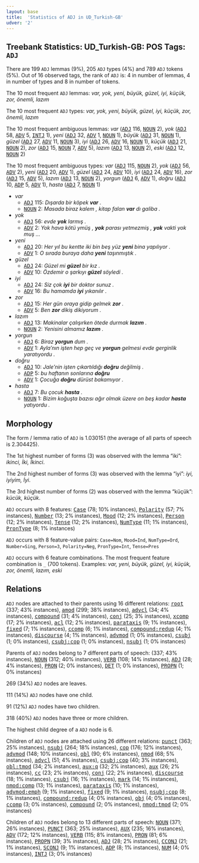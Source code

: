 ```yaml
---
layout: base
title:  'Statistics of ADJ in UD_Turkish-GB'
udver: '2'
---
```


## Treebank Statistics: UD_Turkish-GB: POS Tags: `ADJ`

There are 199 `ADJ` lemmas (9%), 205 `ADJ` types (4%) and 789 `ADJ` tokens (5%).
Out of 16 observed tags, the rank of `ADJ` is: 4 in number of lemmas, 4 in number of types and 8 in number of tokens.

The 10 most frequent `ADJ` lemmas: <em>var, yok, yeni, büyük, güzel, iyi, küçük, zor, önemli, lazım</em>

The 10 most frequent `ADJ` types:  <em>var, yok, yeni, büyük, güzel, iyi, küçük, zor, önemli, lazım</em>

The 10 most frequent ambiguous lemmas: <em>var</em> (<tt><a href="tr_gb-pos-ADJ.html">ADJ</a></tt> 116, <tt><a href="tr_gb-pos-NOUN.html">NOUN</a></tt> 2), <em>yok</em> (<tt><a href="tr_gb-pos-ADJ.html">ADJ</a></tt> 58, <tt><a href="tr_gb-pos-ADV.html">ADV</a></tt> 5, <tt><a href="tr_gb-pos-INTJ.html">INTJ</a></tt> 1), <em>yeni</em> (<tt><a href="tr_gb-pos-ADJ.html">ADJ</a></tt> 32, <tt><a href="tr_gb-pos-ADV.html">ADV</a></tt> 1, <tt><a href="tr_gb-pos-NOUN.html">NOUN</a></tt> 1), <em>büyük</em> (<tt><a href="tr_gb-pos-ADJ.html">ADJ</a></tt> 31, <tt><a href="tr_gb-pos-NOUN.html">NOUN</a></tt> 1), <em>güzel</em> (<tt><a href="tr_gb-pos-ADJ.html">ADJ</a></tt> 27, <tt><a href="tr_gb-pos-ADV.html">ADV</a></tt> 11, <tt><a href="tr_gb-pos-NOUN.html">NOUN</a></tt> 3), <em>iyi</em> (<tt><a href="tr_gb-pos-ADJ.html">ADJ</a></tt> 26, <tt><a href="tr_gb-pos-ADV.html">ADV</a></tt> 16, <tt><a href="tr_gb-pos-NOUN.html">NOUN</a></tt> 1), <em>küçük</em> (<tt><a href="tr_gb-pos-ADJ.html">ADJ</a></tt> 21, <tt><a href="tr_gb-pos-NOUN.html">NOUN</a></tt> 2), <em>zor</em> (<tt><a href="tr_gb-pos-ADJ.html">ADJ</a></tt> 15, <tt><a href="tr_gb-pos-NOUN.html">NOUN</a></tt> 7, <tt><a href="tr_gb-pos-ADV.html">ADV</a></tt> 5), <em>lazım</em> (<tt><a href="tr_gb-pos-ADJ.html">ADJ</a></tt> 13, <tt><a href="tr_gb-pos-NOUN.html">NOUN</a></tt> 2), <em>eski</em> (<tt><a href="tr_gb-pos-ADJ.html">ADJ</a></tt> 12, <tt><a href="tr_gb-pos-NOUN.html">NOUN</a></tt> 2)

The 10 most frequent ambiguous types:  <em>var</em> (<tt><a href="tr_gb-pos-ADJ.html">ADJ</a></tt> 115, <tt><a href="tr_gb-pos-NOUN.html">NOUN</a></tt> 2), <em>yok</em> (<tt><a href="tr_gb-pos-ADJ.html">ADJ</a></tt> 56, <tt><a href="tr_gb-pos-ADV.html">ADV</a></tt> 2), <em>yeni</em> (<tt><a href="tr_gb-pos-ADJ.html">ADJ</a></tt> 20, <tt><a href="tr_gb-pos-ADV.html">ADV</a></tt> 1), <em>güzel</em> (<tt><a href="tr_gb-pos-ADJ.html">ADJ</a></tt> 24, <tt><a href="tr_gb-pos-ADV.html">ADV</a></tt> 10), <em>iyi</em> (<tt><a href="tr_gb-pos-ADJ.html">ADJ</a></tt> 24, <tt><a href="tr_gb-pos-ADV.html">ADV</a></tt> 16), <em>zor</em> (<tt><a href="tr_gb-pos-ADJ.html">ADJ</a></tt> 15, <tt><a href="tr_gb-pos-ADV.html">ADV</a></tt> 5), <em>lazım</em> (<tt><a href="tr_gb-pos-ADJ.html">ADJ</a></tt> 13, <tt><a href="tr_gb-pos-NOUN.html">NOUN</a></tt> 2), <em>yorgun</em> (<tt><a href="tr_gb-pos-ADJ.html">ADJ</a></tt> 6, <tt><a href="tr_gb-pos-ADV.html">ADV</a></tt> 1), <em>doğru</em> (<tt><a href="tr_gb-pos-ADJ.html">ADJ</a></tt> 10, <tt><a href="tr_gb-pos-ADP.html">ADP</a></tt> 5, <tt><a href="tr_gb-pos-ADV.html">ADV</a></tt> 1), <em>hasta</em> (<tt><a href="tr_gb-pos-ADJ.html">ADJ</a></tt> 7, <tt><a href="tr_gb-pos-NOUN.html">NOUN</a></tt> 1)


* <em>var</em>
  * <tt><a href="tr_gb-pos-ADJ.html">ADJ</a></tt> 115: <em>Dışarda bir köpek <b>var</b> .</em>
  * <tt><a href="tr_gb-pos-NOUN.html">NOUN</a></tt> 2: <em>Masada biraz kalem , kitap falan <b>var</b> dı galiba .</em>
* <em>yok</em>
  * <tt><a href="tr_gb-pos-ADJ.html">ADJ</a></tt> 56: <em>evde <b>yok</b> larmış .</em>
  * <tt><a href="tr_gb-pos-ADV.html">ADV</a></tt> 2: <em>Yok hava kötü ymüş , <b>yok</b> parası yetmezmiş , <b>yok</b> vakti yok muş ...</em>
* <em>yeni</em>
  * <tt><a href="tr_gb-pos-ADJ.html">ADJ</a></tt> 20: <em>Her yıl bu kentte iki bin beş yüz <b>yeni</b> bina yapılıyor .</em>
  * <tt><a href="tr_gb-pos-ADV.html">ADV</a></tt> 1: <em>O sırada buraya daha <b>yeni</b> taşınmıştık .</em>
* <em>güzel</em>
  * <tt><a href="tr_gb-pos-ADJ.html">ADJ</a></tt> 24: <em>Güzel mi <b>güzel</b> bir kız .</em>
  * <tt><a href="tr_gb-pos-ADV.html">ADV</a></tt> 10: <em>Özdemir o şarkıyı <b>güzel</b> söyledi .</em>
* <em>iyi</em>
  * <tt><a href="tr_gb-pos-ADJ.html">ADJ</a></tt> 24: <em>Siz çok <b>iyi</b> bir doktor sunuz .</em>
  * <tt><a href="tr_gb-pos-ADV.html">ADV</a></tt> 16: <em>Bu hamamda <b>iyi</b> yıkanılır .</em>
* <em>zor</em>
  * <tt><a href="tr_gb-pos-ADJ.html">ADJ</a></tt> 15: <em>Her gün oraya gidip gelmek <b>zor</b> .</em>
  * <tt><a href="tr_gb-pos-ADV.html">ADV</a></tt> 5: <em>Ben <b>zor</b> dikiş dikiyorum .</em>
* <em>lazım</em>
  * <tt><a href="tr_gb-pos-ADJ.html">ADJ</a></tt> 13: <em>Makinalar çalışırken ötede durmak <b>lazım</b> .</em>
  * <tt><a href="tr_gb-pos-NOUN.html">NOUN</a></tt> 2: <em>Yenisini almamız <b>lazım</b> .</em>
* <em>yorgun</em>
  * <tt><a href="tr_gb-pos-ADJ.html">ADJ</a></tt> 6: <em>Biraz <b>yorgun</b> dum .</em>
  * <tt><a href="tr_gb-pos-ADV.html">ADV</a></tt> 1: <em>Ayla’nın işten hep geç ve <b>yorgun</b> gelmesi evde gerginlik yaratıyordu .</em>
* <em>doğru</em>
  * <tt><a href="tr_gb-pos-ADJ.html">ADJ</a></tt> 10: <em>Jale’nin işten çıkartıldığı <b>doğru</b> değilmiş .</em>
  * <tt><a href="tr_gb-pos-ADP.html">ADP</a></tt> 5: <em>bu haftanın sonlarına <b>doğru</b></em>
  * <tt><a href="tr_gb-pos-ADV.html">ADV</a></tt> 1: <em>Çocuğa <b>doğru</b> dürüst bakamıyor .</em>
* <em>hasta</em>
  * <tt><a href="tr_gb-pos-ADJ.html">ADJ</a></tt> 7: <em>Bu çocuk <b>hasta</b> .</em>
  * <tt><a href="tr_gb-pos-NOUN.html">NOUN</a></tt> 1: <em>Bizim koğuşta bazısı ağır olmak üzere on beş kadar <b>hasta</b> yatıyordu .</em>

## Morphology

The form / lemma ratio of `ADJ` is 1.030151 (the average of all parts of speech is 2.304425).

The 1st highest number of forms (3) was observed with the lemma “iki”: <em>ikinci, İki, İkinci</em>.

The 2nd highest number of forms (3) was observed with the lemma “iyi”: <em>iyi, iyiyim, İyi</em>.

The 3rd highest number of forms (2) was observed with the lemma “küçük”: <em>kücük, küçük</em>.

`ADJ` occurs with 8 features: <tt><a href="tr_gb-feat-Case.html">Case</a></tt> (78; 10% instances), <tt><a href="tr_gb-feat-Polarity.html">Polarity</a></tt> (57; 7% instances), <tt><a href="tr_gb-feat-Number.html">Number</a></tt> (13; 2% instances), <tt><a href="tr_gb-feat-Mood.html">Mood</a></tt> (12; 2% instances), <tt><a href="tr_gb-feat-Person.html">Person</a></tt> (12; 2% instances), <tt><a href="tr_gb-feat-Tense.html">Tense</a></tt> (12; 2% instances), <tt><a href="tr_gb-feat-NumType.html">NumType</a></tt> (11; 1% instances), <tt><a href="tr_gb-feat-PronType.html">PronType</a></tt> (8; 1% instances)

`ADJ` occurs with 8 feature-value pairs: `Case=Nom`, `Mood=Ind`, `NumType=Ord`, `Number=Sing`, `Person=3`, `Polarity=Neg`, `PronType=Int`, `Tense=Pres`

`ADJ` occurs with 6 feature combinations.
The most frequent feature combination is `_` (700 tokens).
Examples: <em>var, yeni, büyük, güzel, iyi, küçük, zor, önemli, lazım, eski</em>


## Relations

`ADJ` nodes are attached to their parents using 16 different relations: <tt><a href="tr_gb-dep-root.html">root</a></tt> (337; 43% instances), <tt><a href="tr_gb-dep-amod.html">amod</a></tt> (299; 38% instances), <tt><a href="tr_gb-dep-advcl.html">advcl</a></tt> (34; 4% instances), <tt><a href="tr_gb-dep-compound.html">compound</a></tt> (31; 4% instances), <tt><a href="tr_gb-dep-conj.html">conj</a></tt> (25; 3% instances), <tt><a href="tr_gb-dep-xcomp.html">xcomp</a></tt> (17; 2% instances), <tt><a href="tr_gb-dep-acl.html">acl</a></tt> (12; 2% instances), <tt><a href="tr_gb-dep-parataxis.html">parataxis</a></tt> (9; 1% instances), <tt><a href="tr_gb-dep-fixed.html">fixed</a></tt> (7; 1% instances), <tt><a href="tr_gb-dep-ccomp.html">ccomp</a></tt> (6; 1% instances), <tt><a href="tr_gb-dep-compound-redup.html">compound:redup</a></tt> (4; 1% instances), <tt><a href="tr_gb-dep-discourse.html">discourse</a></tt> (4; 1% instances), <tt><a href="tr_gb-dep-advmod.html">advmod</a></tt> (1; 0% instances), <tt><a href="tr_gb-dep-csubj.html">csubj</a></tt> (1; 0% instances), <tt><a href="tr_gb-dep-csubj-cop.html">csubj:cop</a></tt> (1; 0% instances), <tt><a href="tr_gb-dep-nsubj.html">nsubj</a></tt> (1; 0% instances)

Parents of `ADJ` nodes belong to 7 different parts of speech:  (337; 43% instances), <tt><a href="tr_gb-pos-NOUN.html">NOUN</a></tt> (312; 40% instances), <tt><a href="tr_gb-pos-VERB.html">VERB</a></tt> (108; 14% instances), <tt><a href="tr_gb-pos-ADJ.html">ADJ</a></tt> (28; 4% instances), <tt><a href="tr_gb-pos-PRON.html">PRON</a></tt> (2; 0% instances), <tt><a href="tr_gb-pos-DET.html">DET</a></tt> (1; 0% instances), <tt><a href="tr_gb-pos-PROPN.html">PROPN</a></tt> (1; 0% instances)

269 (34%) `ADJ` nodes are leaves.

111 (14%) `ADJ` nodes have one child.

91 (12%) `ADJ` nodes have two children.

318 (40%) `ADJ` nodes have three or more children.

The highest child degree of a `ADJ` node is 6.

Children of `ADJ` nodes are attached using 26 different relations: <tt><a href="tr_gb-dep-punct.html">punct</a></tt> (363; 25% instances), <tt><a href="tr_gb-dep-nsubj.html">nsubj</a></tt> (264; 18% instances), <tt><a href="tr_gb-dep-cop.html">cop</a></tt> (176; 12% instances), <tt><a href="tr_gb-dep-advmod.html">advmod</a></tt> (148; 10% instances), <tt><a href="tr_gb-dep-obl.html">obl</a></tt> (90; 6% instances), <tt><a href="tr_gb-dep-nmod.html">nmod</a></tt> (68; 5% instances), <tt><a href="tr_gb-dep-advcl.html">advcl</a></tt> (51; 4% instances), <tt><a href="tr_gb-dep-csubj-cop.html">csubj:cop</a></tt> (40; 3% instances), <tt><a href="tr_gb-dep-obl-tmod.html">obl:tmod</a></tt> (34; 2% instances), <tt><a href="tr_gb-dep-aux-q.html">aux:q</a></tt> (32; 2% instances), <tt><a href="tr_gb-dep-aux.html">aux</a></tt> (26; 2% instances), <tt><a href="tr_gb-dep-cc.html">cc</a></tt> (23; 2% instances), <tt><a href="tr_gb-dep-conj.html">conj</a></tt> (22; 2% instances), <tt><a href="tr_gb-dep-discourse.html">discourse</a></tt> (18; 1% instances), <tt><a href="tr_gb-dep-csubj.html">csubj</a></tt> (16; 1% instances), <tt><a href="tr_gb-dep-mark.html">mark</a></tt> (14; 1% instances), <tt><a href="tr_gb-dep-nmod-comp.html">nmod:comp</a></tt> (13; 1% instances), <tt><a href="tr_gb-dep-parataxis.html">parataxis</a></tt> (10; 1% instances), <tt><a href="tr_gb-dep-advmod-emph.html">advmod:emph</a></tt> (9; 1% instances), <tt><a href="tr_gb-dep-fixed.html">fixed</a></tt> (9; 1% instances), <tt><a href="tr_gb-dep-nsubj-cop.html">nsubj:cop</a></tt> (8; 1% instances), <tt><a href="tr_gb-dep-compound-redup.html">compound:redup</a></tt> (4; 0% instances), <tt><a href="tr_gb-dep-obj.html">obj</a></tt> (4; 0% instances), <tt><a href="tr_gb-dep-ccomp.html">ccomp</a></tt> (3; 0% instances), <tt><a href="tr_gb-dep-compound.html">compound</a></tt> (2; 0% instances), <tt><a href="tr_gb-dep-nmod-tmod.html">nmod:tmod</a></tt> (2; 0% instances)

Children of `ADJ` nodes belong to 13 different parts of speech: <tt><a href="tr_gb-pos-NOUN.html">NOUN</a></tt> (371; 26% instances), <tt><a href="tr_gb-pos-PUNCT.html">PUNCT</a></tt> (363; 25% instances), <tt><a href="tr_gb-pos-AUX.html">AUX</a></tt> (235; 16% instances), <tt><a href="tr_gb-pos-ADV.html">ADV</a></tt> (172; 12% instances), <tt><a href="tr_gb-pos-VERB.html">VERB</a></tt> (115; 8% instances), <tt><a href="tr_gb-pos-PRON.html">PRON</a></tt> (81; 6% instances), <tt><a href="tr_gb-pos-PROPN.html">PROPN</a></tt> (39; 3% instances), <tt><a href="tr_gb-pos-ADJ.html">ADJ</a></tt> (28; 2% instances), <tt><a href="tr_gb-pos-CCONJ.html">CCONJ</a></tt> (21; 1% instances), <tt><a href="tr_gb-pos-SCONJ.html">SCONJ</a></tt> (9; 1% instances), <tt><a href="tr_gb-pos-ADP.html">ADP</a></tt> (8; 1% instances), <tt><a href="tr_gb-pos-NUM.html">NUM</a></tt> (4; 0% instances), <tt><a href="tr_gb-pos-INTJ.html">INTJ</a></tt> (3; 0% instances)

